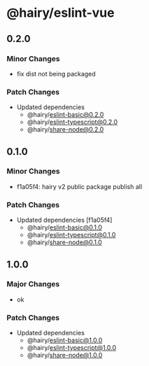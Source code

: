 # @hairy/eslint-vue

## 0.2.0

### Minor Changes

- fix dist not being packaged

### Patch Changes

- Updated dependencies
  - @hairy/eslint-basic@0.2.0
  - @hairy/eslint-typescript@0.2.0
  - @hairy/share-node@0.2.0

## 0.1.0

### Minor Changes

- f1a05f4: hairy v2 public package publish all

### Patch Changes

- Updated dependencies [f1a05f4]
  - @hairy/eslint-basic@0.1.0
  - @hairy/eslint-typescript@0.1.0
  - @hairy/share-node@0.1.0

## 1.0.0

### Major Changes

- ok

### Patch Changes

- Updated dependencies
  - @hairy/eslint-basic@1.0.0
  - @hairy/eslint-typescript@1.0.0
  - @hairy/share-node@1.0.0
